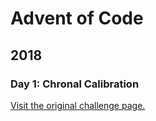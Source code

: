 # Advent of Code

## 2018

### Day 1: Chronal Calibration

[Visit the original challenge page.](https://adventofcode.com/2018/day/1)